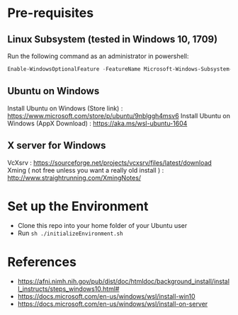 # Pre-requisites
## Linux Subsystem (tested in Windows 10, 1709)
Run the following command as an administrator in powershell:
```powershell
Enable-WindowsOptionalFeature -FeatureName Microsoft-Windows-Subsystem-Linux -Online -All -LimitAccess -NoRestart -ErrorAction Stop
```
## Ubuntu on Windows 
Install Ubuntu on Windows (Store link) : https://www.microsoft.com/store/p/ubuntu/9nblggh4msv6
Install Ubuntu on Windows (AppX Download) : https://aka.ms/wsl-ubuntu-1604

## X server for Windows 
VcXsrv : https://sourceforge.net/projects/vcxsrv/files/latest/download
Xming ( not free unless you want a really old install ) : http://www.straightrunning.com/XmingNotes/

# Set up the Environment
* Clone this repo into your home folder of your Ubuntu user
* Run `sh ./initializeEnvironment.sh`

# References
* https://afni.nimh.nih.gov/pub/dist/doc/htmldoc/background_install/install_instructs/steps_windows10.html#
* https://docs.microsoft.com/en-us/windows/wsl/install-win10
* https://docs.microsoft.com/en-us/windows/wsl/install-on-server
